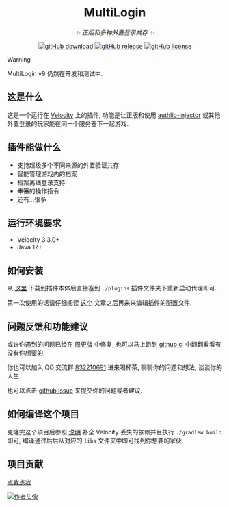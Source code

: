 <div align="center">

# MultiLogin

_✨ 正版和多种外置登录共存 ✨_

[![gitHub download](https://img.shields.io/github/downloads/CaaMoe/MultiLogin/total.svg)](https://github.com/CaaMoe/MultiLogin/releases/)
[![gitHub release](https://img.shields.io/github/release/CaaMoe/MultiLogin.svg)](https://github.com/CaaMoe/MultiLogin/releases/)
[![gitHub license](https://img.shields.io/github/license/CaaMoe/MultiLogin?style=flat-square)](https://github.com/CaaMoe/MultiLogin/blob/master/LICENSE)

</div>

> [!WARNING]
>
> MultiLogin v9 仍然在开发和测试中.

## 这是什么

这是一个运行在 [Velocity](https://github.com/PaperMC/Velocity) 上的插件,
功能是让正版和使用 [authlib-injector](https://github.com/yushijinhun/authlib-injector) 或其他外置登录的玩家能在同一个服务器下一起游戏.

## 插件能做什么

* 支持超级多个不同来源的外置验证共存
* 智能管理游戏内的档案
* 档案离线登录支持
* ~~丰富~~的操作指令
* 还有...很多

## 运行环境要求

* Velocity 3.3.0+
* Java 17+

## 如何安装

从 [这里](https://github.com/CaaMoe/MultiLogin/releases) 下载到插件本体后直接塞到 `./plugins` 插件文件夹下重新启动代理即可.

第一次使用的话请仔细阅读 [这个](https://github.com/CaaMoe/MultiLogin/blob/v9/wiki/main.md) 文章之后再来来编辑插件的配置文件.

## 问题反馈和功能建议

或许你遇到的问题已经在 [周更版](https://github.com/CaaMoe/MultiLogin/releases/tag/weekly) 中修复,
也可以马上跑到 [github ci](https://github.com/CaaMoe/MultiLogin/actions) 中翻翻看看有没有你想要的.

你也可以加入 QQ 交流群 [832210691](https://jq.qq.com/?_wv=1027&k=WrOTGIC7) 进来喝杯茶, 聊聊你的问题和想法, 谈谈你的人生.

也可以点击 [github issue](https://github.com/CaaMoe/MultiLogin/issues/new) 来提交你的问题或者建议.

## 如何编译这个项目

克隆完这个项目后参照 [说明](https://github.com/CaaMoe/MultiLogin/blob/v9/velocity/libraries/README.MD) 补全 Velocity
丢失的依赖并且执行 `./gradlew build` 即可, 编译通过后后从对应的 `libs` 文件夹中即可找到你想要的家伙.

## 项目贡献

[点我点我](https://github.com/CaaMoe/MultiLogin/pulls)

<a href="https://github.com/CaaMoe/MultiLogin/graphs/contributors">
<img src="https://contrib.rocks/image?repo=CaaMoe/MultiLogin"  alt="作者头像"/>
</a>